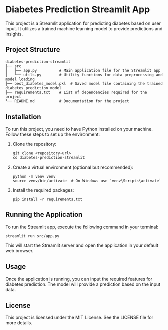# Diabetes Prediction Streamlit App

This project is a Streamlit application for predicting diabetes based on user input. It utilizes a trained machine learning model to provide predictions and insights.

## Project Structure

```
diabetes-prediction-streamlit
├── src
│   ├── app.py          # Main application file for the Streamlit app
│   └── utils.py        # Utility functions for data preprocessing and model loading
├── best_diabetes_model.pkl  # Saved model file containing the trained diabetes prediction model
├── requirements.txt    # List of dependencies required for the project
└── README.md           # Documentation for the project
```

## Installation

To run this project, you need to have Python installed on your machine. Follow these steps to set up the environment:

1. Clone the repository:
   ```
   git clone <repository-url>
   cd diabetes-prediction-streamlit
   ```

2. Create a virtual environment (optional but recommended):
   ```
   python -m venv venv
   source venv/bin/activate  # On Windows use `venv\Scripts\activate`
   ```

3. Install the required packages:
   ```
   pip install -r requirements.txt
   ```

## Running the Application

To run the Streamlit app, execute the following command in your terminal:

```
streamlit run src/app.py
```

This will start the Streamlit server and open the application in your default web browser.

## Usage

Once the application is running, you can input the required features for diabetes prediction. The model will provide a prediction based on the input data.

## License

This project is licensed under the MIT License. See the LICENSE file for more details.
